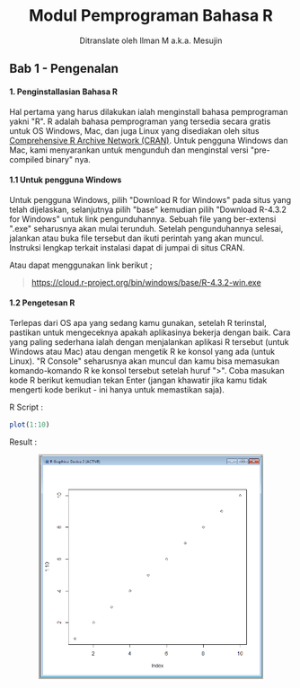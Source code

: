 <div align="center">
<h1> Modul Pemprograman Bahasa R </h2>
Ditranslate oleh Ilman M a.k.a. Mesujin
</div>

## Bab 1 - Pengenalan
#### 1. Penginstallasian Bahasa R
Hal pertama yang harus dilakukan ialah menginstall bahasa pemprograman yakni "R". R adalah bahasa pemprograman yang tersedia secara gratis untuk OS Windows, Mac, dan juga Linux yang disediakan oleh situs [Comprehensive R Archive Network (CRAN)](https://cloud.r-project.org/). Untuk pengguna Windows dan Mac, kami menyarankan untuk mengunduh dan menginstal versi "pre-compiled binary" nya.

#### 1.1 Untuk pengguna Windows
Untuk pengguna Windows, pilih "Download R for Windows" pada situs yang telah dijelaskan, selanjutnya pilih "base" kemudian pilih "Download R-4.3.2 for Windows" untuk link pengunduhannya. Sebuah file yang ber-extensi ".exe" seharusnya akan mulai terunduh. Setelah pengunduhannya selesai, jalankan atau buka file tersebut dan ikuti perintah yang akan muncul. Instruksi lengkap terkait instalasi dapat di jumpai di situs CRAN.

Atau dapat menggunakan link berikut ;
> https://cloud.r-project.org/bin/windows/base/R-4.3.2-win.exe

#### 1.2 Pengetesan R
Terlepas dari OS apa yang sedang kamu gunakan, setelah R terinstal, pastikan untuk mengeceknya apakah aplikasinya bekerja dengan baik. Cara yang paling sederhana ialah dengan menjalankan aplikasi R tersebut (untuk Windows atau Mac) atau dengan mengetik R ke konsol yang ada (untuk Linux). "R Console" seharusnya akan muncul dan kamu bisa memasukan komando-komando R ke konsol tersebut setelah huruf ">". Coba masukan kode R berikut kemudian tekan Enter (jangan khawatir jika kamu tidak mengerti kode berikut - ini hanya untuk memastikan saja).

R Script :
```R
plot(1:10)
```
Result :<br>
<div align="center"><img src="/Assets/plot(1-10).png" alt="Result for the code." style="height:400px; width:400px;"/></div>


<br>
<br>
